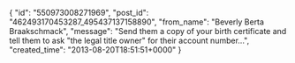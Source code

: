  {
   "id": "550973008271969",
   "post_id": "462493170453287_495437137158890",
   "from_name": "Beverly Berta Braakschmack",
   "message": "Send them a copy of your birth certificate and tell them to ask \"the legal title owner\" for their account number...",
   "created_time": "2013-08-20T18:51:51+0000"
 }
